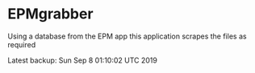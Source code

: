 # EPMgrabber
Using a database from the EPM app this application scrapes the files as required


Latest backup: Sun Sep 8 01:10:02 UTC 2019
